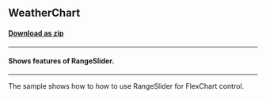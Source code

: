 ## WeatherChart
#### [Download as zip](https://downgit.github.io/#/home?url=https://github.com/GrapeCity/ComponentOne-WPF-Samples/tree/master/NET_4.5.2/C1.WPF.FlexChart/CS/WeatherChart)
____
#### Shows features of RangeSlider.
____
The sample shows how to how to use RangeSlider for FlexChart control.
